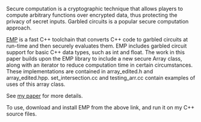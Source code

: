 Secure computation is a cryptographic technique that allows players to compute arbitrary functions over encrypted data, thus protecting the privacy of secret inputs. Garbled circuits is a popular secure computation approach.

[EMP](https://github.com/emp-toolkit) is a fast C++ toolchain that converts C++ code to garbled circuits at run-time and then securely evaluates them. EMP includes garbled circuit support for basic C++ data types, such as int and float. The work in this paper builds upon the EMP library to include a new secure Array class, along with an iterator to reduce computation time in certain circumstances. These implementations are contained in array_edited.h and array_edited.hpp. set_intersection.cc and testing_arr.cc contain examples of uses of this array class.

See [my paper](https://drive.google.com/file/d/1WahTB1pNpuT1eXTBGTfVcJQkLtUb9QIb/view?usp=sharing) for more details.

To use, download and install EMP from the above link, and run it on my C++ source files.
